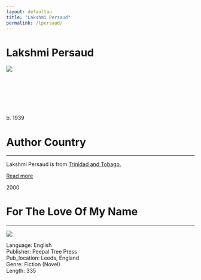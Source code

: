 ```yaml
---
layout: defaultau
title: "Lakshmi Persaud"
permalink: /lpersaud/
---
```

<!-- partial:index.partial.html -->
<div class="content">
     <h1>Lakshmi Persaud</h1>
    <div class="quote">
        <div><img src="https://www.peepaltreepress.com/sites/default/files/styles/author_large/public/Lakshmi%20Persaud_1.jpg?itok=G7eV9-Dd" class="logo"></div>
    </div>
    <div class="timeline">
        <div style="padding-bottom:100px;"></div>
        <div class="block">
             <div class="date right"><p class="right">b. 1939</p></div>
            <div class="dot"></div>
            <div class="left first">
            <div class="author_country">
                <h1>Author Country</h1><hr>
          <div class="aclocation">  <p>Lakshmi Persaud is from <a href="{{ site.baseurl }}/3"> Trinidad and Tobago.</a></p></div>
              <div class="acreadmore">  <a href="https://en.wikipedia.org/wiki/Lakshmi_Persaud" target="_blank">Read more</a></div>
            </div>
            </div>
        <div class="block">
            <div class="date left"><p class="left">2000</p></div>
            <div class="dot"></div>
            <div class="right">
                <h1>For The Love Of My Name</h1><hr>
                <p><img src="https://m.media-amazon.com/images/I/51LCybGj57L._SX302_BO1,204,203,200_.jpg"></p>
                <p>
                Language: English<br/>
                Publisher: Peepal Tree Press<br/>
                Pub_location: Leeds, England<br/>
                Genre: Fiction (Novel)<br/>
                Length: 335 <br/>                   </p>
            </div>
        </div>
